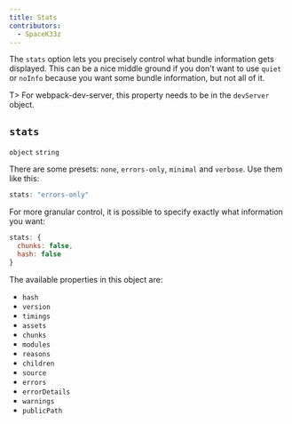 ```yaml
---
title: Stats
contributors:
  - SpaceK33z
---
```


The `stats` option lets you precisely control what bundle information gets displayed. This can be a nice middle ground if you don't want to use `quiet` or `noInfo` because you want some bundle information, but not all of it.

T> For webpack-dev-server, this property needs to be in the `devServer` object.

## `stats`

`object` `string`

There are some presets: `none`, `errors-only`, `minimal` and `verbose`. Use them like this:

```js
stats: "errors-only"
```

For more granular control, it is possible to specify exactly what information you want:

```js
stats: {
  chunks: false,
  hash: false
}
```

The available properties in this object are:

* `hash`
* `version`
* `timings`
* `assets`
* `chunks`
* `modules`
* `reasons`
* `children`
* `source`
* `errors`
* `errorDetails`
* `warnings`
* `publicPath`
